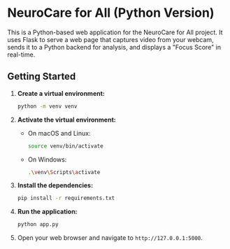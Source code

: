 # NeuroCare for All (Python Version)

This is a Python-based web application for the NeuroCare for All project. It uses Flask to serve a web page that captures video from your webcam, sends it to a Python backend for analysis, and displays a "Focus Score" in real-time.

## Getting Started

1.  **Create a virtual environment:**
    ```bash
    python -m venv venv
    ```

2.  **Activate the virtual environment:**
    -   On macOS and Linux:
        ```bash
        source venv/bin/activate
        ```
    -   On Windows:
        ```bash
        .\venv\Scripts\activate
        ```

3.  **Install the dependencies:**
    ```bash
    pip install -r requirements.txt
    ```

4.  **Run the application:**
    ```bash
    python app.py
    ```

5.  Open your web browser and navigate to `http://127.0.0.1:5000`.
